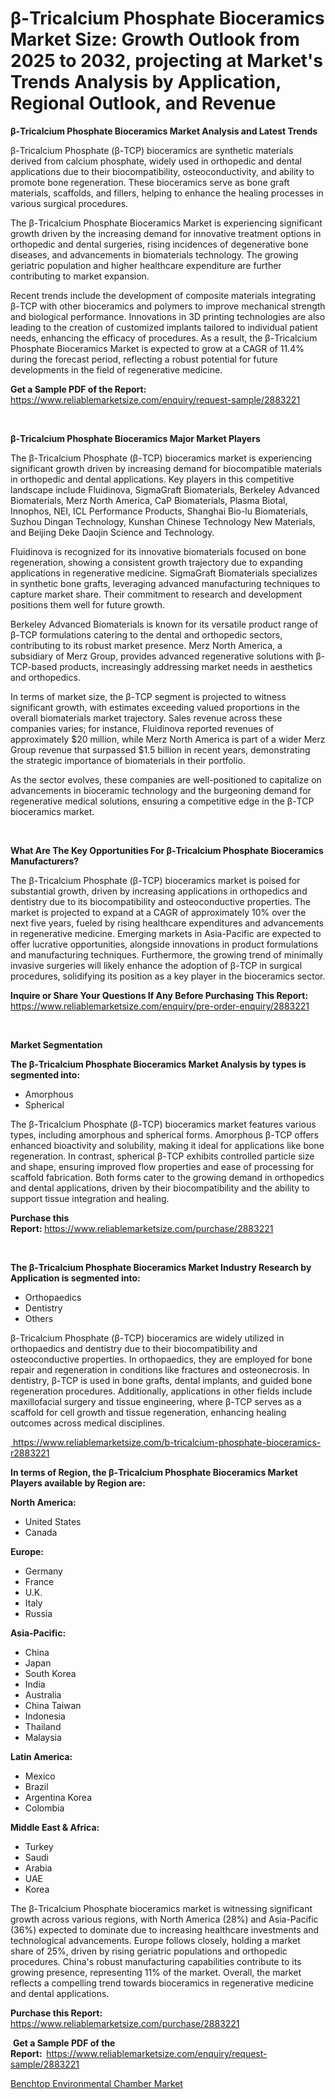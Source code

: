 <p><h1>β-Tricalcium Phosphate Bioceramics Market Size: Growth Outlook from 2025 to 2032, projecting at Market's Trends Analysis by Application, Regional Outlook, and Revenue</h1></p><p><strong>β-Tricalcium Phosphate Bioceramics Market Analysis and Latest Trends</strong></p>
<p><p>β-Tricalcium Phosphate (β-TCP) bioceramics are synthetic materials derived from calcium phosphate, widely used in orthopedic and dental applications due to their biocompatibility, osteoconductivity, and ability to promote bone regeneration. These bioceramics serve as bone graft materials, scaffolds, and fillers, helping to enhance the healing processes in various surgical procedures. </p><p>The β-Tricalcium Phosphate Bioceramics Market is experiencing significant growth driven by the increasing demand for innovative treatment options in orthopedic and dental surgeries, rising incidences of degenerative bone diseases, and advancements in biomaterials technology. The growing geriatric population and higher healthcare expenditure are further contributing to market expansion. </p><p>Recent trends include the development of composite materials integrating β-TCP with other bioceramics and polymers to improve mechanical strength and biological performance. Innovations in 3D printing technologies are also leading to the creation of customized implants tailored to individual patient needs, enhancing the efficacy of procedures. As a result, the β-Tricalcium Phosphate Bioceramics Market is expected to grow at a CAGR of 11.4% during the forecast period, reflecting a robust potential for future developments in the field of regenerative medicine.</p></p>
<p><strong>Get a Sample PDF of the Report:&nbsp;</strong> <a href="https://www.reliablemarketsize.com/enquiry/request-sample/2883221?utm_campaign=2995&utm_medium=2&utm_source=Github&utm_content=ia&utm_term=13032025&utm_id=b-tricalcium-phosphate-bioceramics">https://www.reliablemarketsize.com/enquiry/request-sample/2883221</a></p>
<p>&nbsp;</p>
<p><strong>β-Tricalcium Phosphate Bioceramics Major Market Players</strong></p>
<p><p>The β-Tricalcium Phosphate (β-TCP) bioceramics market is experiencing significant growth driven by increasing demand for biocompatible materials in orthopedic and dental applications. Key players in this competitive landscape include Fluidinova, SigmaGraft Biomaterials, Berkeley Advanced Biomaterials, Merz North America, CaP Biomaterials, Plasma Biotal, Innophos, NEI, ICL Performance Products, Shanghai Bio-lu Biomaterials, Suzhou Dingan Technology, Kunshan Chinese Technology New Materials, and Beijing Deke Daojin Science and Technology.</p><p>Fluidinova is recognized for its innovative biomaterials focused on bone regeneration, showing a consistent growth trajectory due to expanding applications in regenerative medicine. SigmaGraft Biomaterials specializes in synthetic bone grafts, leveraging advanced manufacturing techniques to capture market share. Their commitment to research and development positions them well for future growth.</p><p>Berkeley Advanced Biomaterials is known for its versatile product range of β-TCP formulations catering to the dental and orthopedic sectors, contributing to its robust market presence. Merz North America, a subsidiary of Merz Group, provides advanced regenerative solutions with β-TCP-based products, increasingly addressing market needs in aesthetics and orthopedics.</p><p>In terms of market size, the β-TCP segment is projected to witness significant growth, with estimates exceeding valued proportions in the overall biomaterials market trajectory. Sales revenue across these companies varies; for instance, Fluidinova reported revenues of approximately $20 million, while Merz North America is part of a wider Merz Group revenue that surpassed $1.5 billion in recent years, demonstrating the strategic importance of biomaterials in their portfolio.</p><p>As the sector evolves, these companies are well-positioned to capitalize on advancements in bioceramic technology and the burgeoning demand for regenerative medical solutions, ensuring a competitive edge in the β-TCP bioceramics market.</p></p>
<p>&nbsp;</p>
<p><strong>What Are The Key Opportunities For β-Tricalcium Phosphate Bioceramics Manufacturers?</strong></p>
<p><p>The β-Tricalcium Phosphate (β-TCP) bioceramics market is poised for substantial growth, driven by increasing applications in orthopedics and dentistry due to its biocompatibility and osteoconductive properties. The market is projected to expand at a CAGR of approximately 10% over the next five years, fueled by rising healthcare expenditures and advancements in regenerative medicine. Emerging markets in Asia-Pacific are expected to offer lucrative opportunities, alongside innovations in product formulations and manufacturing techniques. Furthermore, the growing trend of minimally invasive surgeries will likely enhance the adoption of β-TCP in surgical procedures, solidifying its position as a key player in the bioceramics sector.</p></p>
<p><strong>Inquire or Share Your Questions If Any Before Purchasing This Report:</strong> <a href="https://www.reliablemarketsize.com/enquiry/pre-order-enquiry/2883221?utm_campaign=2995&utm_medium=2&utm_source=Github&utm_content=ia&utm_term=13032025&utm_id=b-tricalcium-phosphate-bioceramics">https://www.reliablemarketsize.com/enquiry/pre-order-enquiry/2883221</a></p>
<p>&nbsp;</p>
<p><strong>Market Segmentation</strong></p>
<p><strong>The β-Tricalcium Phosphate Bioceramics Market Analysis by types is segmented into:</strong></p>
<p><ul><li>Amorphous</li><li>Spherical</li></ul></p>
<p><p>The β-Tricalcium Phosphate (β-TCP) bioceramics market features various types, including amorphous and spherical forms. Amorphous β-TCP offers enhanced bioactivity and solubility, making it ideal for applications like bone regeneration. In contrast, spherical β-TCP exhibits controlled particle size and shape, ensuring improved flow properties and ease of processing for scaffold fabrication. Both forms cater to the growing demand in orthopedics and dental applications, driven by their biocompatibility and the ability to support tissue integration and healing.</p></p>
<p><strong>Purchase this Report:&nbsp;</strong><a href="https://www.reliablemarketsize.com/purchase/2883221?utm_campaign=2995&utm_medium=2&utm_source=Github&utm_content=ia&utm_term=13032025&utm_id=b-tricalcium-phosphate-bioceramics">https://www.reliablemarketsize.com/purchase/2883221</a></p>
<p>&nbsp;</p>
<p><strong>The β-Tricalcium Phosphate Bioceramics Market Industry Research by Application is segmented into:</strong></p>
<p><ul><li>Orthopaedics</li><li>Dentistry</li><li>Others</li></ul></p>
<p><p>β-Tricalcium Phosphate (β-TCP) bioceramics are widely utilized in orthopaedics and dentistry due to their biocompatibility and osteoconductive properties. In orthopaedics, they are employed for bone repair and regeneration in conditions like fractures and osteonecrosis. In dentistry, β-TCP is used in bone grafts, dental implants, and guided bone regeneration procedures. Additionally, applications in other fields include maxillofacial surgery and tissue engineering, where β-TCP serves as a scaffold for cell growth and tissue regeneration, enhancing healing outcomes across medical disciplines.</p></p>
<p><a href="https://www.reliablemarketsize.com/b-tricalcium-phosphate-bioceramics-r2883221?utm_campaign=2995&utm_medium=2&utm_source=Github&utm_content=ia&utm_term=13032025&utm_id=b-tricalcium-phosphate-bioceramics">&nbsp;https://www.reliablemarketsize.com/b-tricalcium-phosphate-bioceramics-r2883221</a></p>
<p><strong>In terms of Region, the β-Tricalcium Phosphate Bioceramics Market Players available by Region are:</strong></p>
<p>
    <p> <strong> North America: </strong>
        <ul>
            <li>United States</li>
            <li>Canada</li>
        </ul>
        </p> 
    <p> <strong> Europe: </strong>
        <ul>
            <li>Germany</li>
            <li>France</li>
            <li>U.K.</li>
            <li>Italy</li>
            <li>Russia</li>
        </ul>
        </p> 
    <p> <strong> Asia-Pacific: </strong>
        <ul>
            <li>China</li>
            <li>Japan</li>
            <li>South Korea</li>
            <li>India</li>
            <li>Australia</li>
            <li>China Taiwan</li>
            <li>Indonesia</li>
            <li>Thailand</li>
            <li>Malaysia</li>
        </ul>
        </p> 
    <p> <strong> Latin America: </strong>
        <ul>
            <li>Mexico</li>
            <li>Brazil</li>
            <li>Argentina Korea</li>
            <li>Colombia</li>
        </ul>
        </p> 
    <p> <strong> Middle East & Africa: </strong>
        <ul>
            <li>Turkey</li>
            <li>Saudi</li>
            <li>Arabia</li>
            <li>UAE</li>
            <li>Korea</li>
        </ul>
    </p>
    </p>
<p><p>The β-Tricalcium Phosphate bioceramics market is witnessing significant growth across various regions, with North America (28%) and Asia-Pacific (36%) expected to dominate due to increasing healthcare investments and technological advancements. Europe follows closely, holding a market share of 25%, driven by rising geriatric populations and orthopedic procedures. China's robust manufacturing capabilities contribute to its growing presence, representing 11% of the market. Overall, the market reflects a compelling trend towards bioceramics in regenerative medicine and dental applications.</p></p>
<p><strong>Purchase this Report: </strong><a href="https://www.reliablemarketsize.com/purchase/2883221?utm_campaign=2995&utm_medium=2&utm_source=Github&utm_content=ia&utm_term=13032025&utm_id=b-tricalcium-phosphate-bioceramics">https://www.reliablemarketsize.com/purchase/2883221</a></p>
<p>&nbsp;<strong>Get a Sample PDF of the Report:&nbsp;&nbsp;</strong><a href="https://www.reliablemarketsize.com/enquiry/request-sample/2883221?utm_campaign=2995&utm_medium=2&utm_source=Github&utm_content=ia&utm_term=13032025&utm_id=b-tricalcium-phosphate-bioceramics">https://www.reliablemarketsize.com/enquiry/request-sample/2883221</a></p>
<p><strong></strong></p>
<p><p><a href="https://github.com/sefathlehki/Market-Research-Report-List-1/blob/main/benchtop-environmental-chamber-market.md?utm_campaign=2995&utm_medium=2&utm_source=Github&utm_content=ia&utm_term=13032025&utm_id=b-tricalcium-phosphate-bioceramics">Benchtop Environmental Chamber Market</a></p></p>